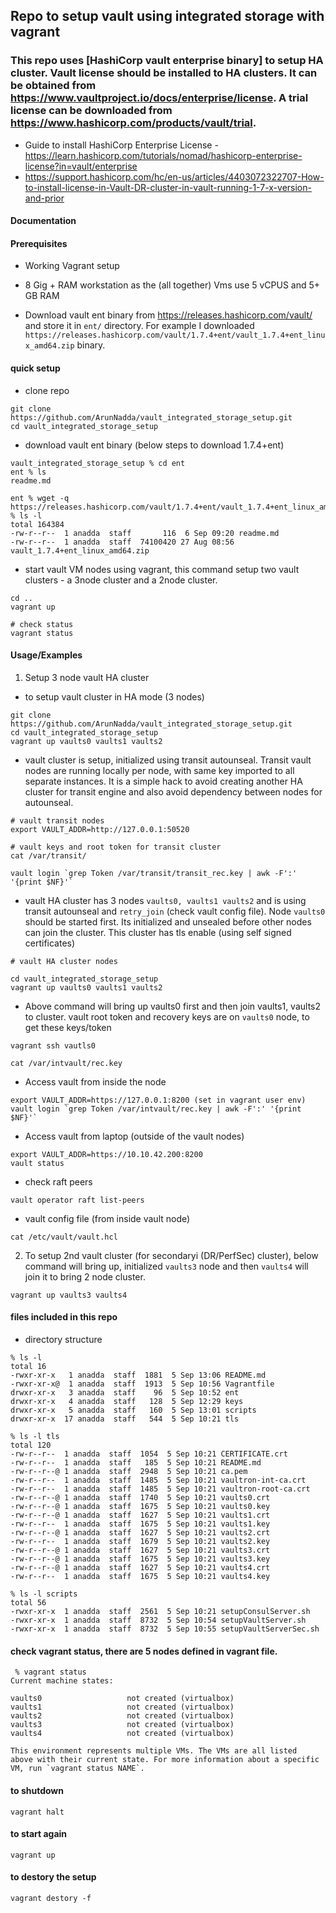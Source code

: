 ## Repo to setup vault using integrated storage with vagrant

### This repo uses [HashiCorp vault enterprise binary] to setup HA cluster. Vault license should be installed to HA clusters. It can be obtained from https://www.vaultproject.io/docs/enterprise/license. A trial license can be downloaded from https://www.hashicorp.com/products/vault/trial. 

- Guide to install HashiCorp Enterprise License - https://learn.hashicorp.com/tutorials/nomad/hashicorp-enterprise-license?in=vault/enterprise
- https://support.hashicorp.com/hc/en-us/articles/4403072322707-How-to-install-license-in-Vault-DR-cluster-in-vault-running-1-7-x-version-and-prior


#### Documentation


#### Prerequisites

- Working Vagrant setup
- 8 Gig + RAM workstation as the (all together) Vms use 5 vCPUS and 5+ GB RAM

- Download vault ent binary from https://releases.hashicorp.com/vault/ and store it in `ent/` directory. For example I downloaded `https://releases.hashicorp.com/vault/1.7.4+ent/vault_1.7.4+ent_linux_amd64.zip` binary.


#### quick setup

-  clone repo

```
git clone https://github.com/ArunNadda/vault_integrated_storage_setup.git
cd vault_integrated_storage_setup
```
- download vault ent binary (below steps to download 1.7.4+ent)

```
vault_integrated_storage_setup % cd ent
ent % ls
readme.md

ent % wget -q https://releases.hashicorp.com/vault/1.7.4+ent/vault_1.7.4+ent_linux_amd64.zip
% ls -l
total 164384
-rw-r--r--  1 anadda  staff       116  6 Sep 09:20 readme.md
-rw-r--r--  1 anadda  staff  74100420 27 Aug 08:56 vault_1.7.4+ent_linux_amd64.zip
```
- start vault VM nodes using vagrant, this command setup two vault clusters - a 3node cluster and a 2node cluster.

```
cd ..
vagrant up

# check status 
vagrant status
```


#### Usage/Examples

1. Setup 3 node vault HA cluster

- to setup vault cluster in HA mode (3 nodes)

```
git clone https://github.com/ArunNadda/vault_integrated_storage_setup.git
cd vault_integrated_storage_setup
vagrant up vaults0 vaults1 vaults2
```
- vault cluster is setup, initialized using transit autounseal. Transit vault nodes are running locally per node, with same key imported to all separate instances. It is a simple hack to avoid creating another HA cluster for transit engine and also avoid dependency between nodes for autounseal.

```
# vault transit nodes
export VAULT_ADDR=http://127.0.0.1:50520

# vault keys and root token for transit cluster
cat /var/transit/

vault login `grep Token /var/transit/transit_rec.key | awk -F':' '{print $NF}'`

``` 
- vault HA cluster has 3 nodes `vaults0, vaults1 vaults2` and is using transit autounseal and `retry_join` (check vault config file). Node `vaults0` should  be started first. Its initialized and unsealed before other nodes can join the cluster. This cluster has tls enable (using self signed certificates)

```
# vault HA cluster nodes

cd vault_integrated_storage_setup
vagrant up vaults0 vaults1 vaults2
```

- Above command will bring up vaults0 first and then join vaults1, vaults2 to cluster. vault root token and recovery keys are on `vaults0` node, to get these keys/token

```
vagrant ssh vautls0

cat /var/intvault/rec.key
```
- Access vault from inside the node

```
export VAULT_ADDR=https://127.0.0.1:8200 (set in vagrant user env)
vault login `grep Token /var/intvault/rec.key | awk -F':' '{print $NF}'`
```
- Access vault from  laptop (outside of the vault nodes)

```
export VAULT_ADDR=https://10.10.42.200:8200
vault status
```
- check raft peers

```
vault operator raft list-peers
```
- vault config file (from inside vault node)

```
cat /etc/vault/vault.hcl
```




2. To setup 2nd vault cluster (for secondaryi (DR/PerfSec) cluster), below command will bring up, initialized `vaults3` node and then `vaults4` will join it to bring 2 node cluster.

```
vagrant up vaults3 vaults4

```



#### files included in this repo 

- directory structure

```
% ls -l
total 16
-rwxr-xr-x   1 anadda  staff  1881  5 Sep 13:06 README.md
-rwxr-xr-x@  1 anadda  staff  1913  5 Sep 10:56 Vagrantfile
drwxr-xr-x   3 anadda  staff    96  5 Sep 10:52 ent
drwxr-xr-x   4 anadda  staff   128  5 Sep 12:29 keys
drwxr-xr-x   5 anadda  staff   160  5 Sep 13:01 scripts
drwxr-xr-x  17 anadda  staff   544  5 Sep 10:21 tls

% ls -l tls
total 120
-rw-r--r--  1 anadda  staff  1054  5 Sep 10:21 CERTIFICATE.crt
-rw-r--r--  1 anadda  staff   185  5 Sep 10:21 README.md
-rw-r--r--@ 1 anadda  staff  2948  5 Sep 10:21 ca.pem
-rw-r--r--  1 anadda  staff  1485  5 Sep 10:21 vaultron-int-ca.crt
-rw-r--r--  1 anadda  staff  1485  5 Sep 10:21 vaultron-root-ca.crt
-rw-r--r--@ 1 anadda  staff  1740  5 Sep 10:21 vaults0.crt
-rw-r--r--@ 1 anadda  staff  1675  5 Sep 10:21 vaults0.key
-rw-r--r--@ 1 anadda  staff  1627  5 Sep 10:21 vaults1.crt
-rw-r--r--  1 anadda  staff  1675  5 Sep 10:21 vaults1.key
-rw-r--r--@ 1 anadda  staff  1627  5 Sep 10:21 vaults2.crt
-rw-r--r--  1 anadda  staff  1679  5 Sep 10:21 vaults2.key
-rw-r--r--@ 1 anadda  staff  1627  5 Sep 10:21 vaults3.crt
-rw-r--r--@ 1 anadda  staff  1675  5 Sep 10:21 vaults3.key
-rw-r--r--@ 1 anadda  staff  1627  5 Sep 10:21 vaults4.crt
-rw-r--r--  1 anadda  staff  1675  5 Sep 10:21 vaults4.key

% ls -l scripts
total 56
-rwxr-xr-x  1 anadda  staff  2561  5 Sep 10:21 setupConsulServer.sh
-rwxr-xr-x  1 anadda  staff  8732  5 Sep 10:54 setupVaultServer.sh
-rwxr-xr-x  1 anadda  staff  8732  5 Sep 10:55 setupVaultServerSec.sh
```

#### check vagrant status, there are 5 nodes defined in vagrant file. 

```
 % vagrant status
Current machine states:

vaults0                   not created (virtualbox)
vaults1                   not created (virtualbox)
vaults2                   not created (virtualbox)
vaults3                   not created (virtualbox)
vaults4                   not created (virtualbox)

This environment represents multiple VMs. The VMs are all listed
above with their current state. For more information about a specific
VM, run `vagrant status NAME`.
```


#### to shutdown

```
vagrant halt
```


#### to start again

```
vagrant up
```

#### to destory the setup

```
vagrant destory -f
```


